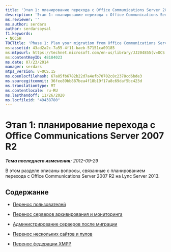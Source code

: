 ```yaml
---
title: 'Этап 1: планирование перехода с Office Communications Server 2007 R2'
description: 'Этап 1: планирование перехода с Office Communications Server 2007 R2.'
ms.reviewer: ''
ms.author: serdars
author: serdarsoysal
f1.keywords:
- NOCSH
TOCTitle: 'Phase 1: Plan your migration from Office Communications Server 2007 R2'
ms:assetid: 43ad2a2c-7a55-4f11-baeb-57151ca09185
ms:mtpsurl: https://technet.microsoft.com/en-us/library/JJ204855(v=OCS.15)
ms:contentKeyID: 48184023
ms.date: 07/23/2014
manager: serdars
mtps_version: v=OCS.15
ms.openlocfilehash: 67a05fb6782b22d7a4efb70702c8c2378cd6bde3
ms.sourcegitcommit: 36fee89bb887bea4f18b19f17a8c69daf5bc423d
ms.translationtype: MT
ms.contentlocale: ru-RU
ms.lasthandoff: 11/26/2020
ms.locfileid: "49438780"
---
```

# <a name="phase-1-plan-your-migration-from-office-communications-server-2007-r2"></a>Этап 1: планирование перехода с Office Communications Server 2007 R2

<div data-xmlns="http://www.w3.org/1999/xhtml">

<div class="topic" data-xmlns="http://www.w3.org/1999/xhtml" data-msxsl="urn:schemas-microsoft-com:xslt" data-cs="https://msdn.microsoft.com/">

<div data-asp="https://msdn2.microsoft.com/asp">



</div>

<div id="mainSection">

<div id="mainBody">

<span> </span>

_**Тема последнего изменения:** 2012-09-29_

В этом разделе описаны вопросы, связанные с планированием перехода с Office Communications Server 2007 R2 на Lync Server 2013.

<div>

## <a name="in-this-section"></a>Содержание

  - [Перенос пользователей](user-migration.md)

  - [Перенос серверов архивирования и мониторинга](migrating-archiving-and-monitoring-servers.md)

  - [Администрирование серверов после миграции](administering-servers-after-migration.md)

  - [Перенос нескольких сайтов и пулов](migrating-multiple-sites-and-pools.md)

  - [Перенос федерации XMPP](migrating-xmpp-federation.md)

</div>

</div>

<span> </span>

</div>

</div>

</div>

